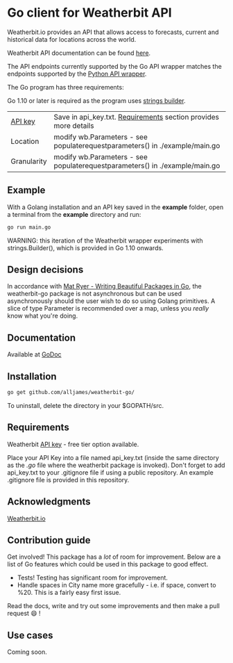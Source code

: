 # Go client for Weatherbit API

Weatherbit.io provides an API that allows access to forecasts, current and historical data for locations across the world.

Weatherbit API documentation can be found [here](https://www.weatherbit.io/api).

The API endpoints currently supported by the Go API wrapper matches the endpoints supported by the [Python API wrapper](https://github.com/weatherbit/weatherbit-python).

The Go program has three requirements:

Go 1.10 or later is required as the program uses [strings builder](https://golang.org/src/strings/builder.go).

|                                             |           |
| ------                                      |:--------- |
| [API key](https://www.weatherbit.io/pricing)| Save in api_key.txt. [Requirements](#requirements) section provides more details   |
| Location                                    | modify wb.Parameters - see populaterequestparameters() in ./example/main.go        |
| Granularity                                 | modify wb.Parameters - see populaterequestparameters() in ./example/main.go        |

## Example

With a Golang installation and an API key saved in the **example** folder, open a terminal from the **example** directory and run:

```bash
go run main.go
```

WARNING: this iteration of the Weatherbit wrapper experiments with strings.Builder(), which is provided in Go 1.10 onwards.

## Design decisions

In accordance with [Mat Ryer - Writing Beautiful Packages in Go](https://youtu.be/cAWlv2SeQus?t=794), the weatherbit-go package is not asynchronous but can be used asynchronously should the user wish to do so using Golang primitives. A slice of type Parameter is recommended over a map, unless you *really* know what you're doing.

## Documentation

Available at [GoDoc](https://godoc.org/github.com/alljames/weatherbit-go/weatherbit)

## Installation

```bash
go get github.com/alljames/weatherbit-go/
```

To uninstall, delete the directory in your $GOPATH/src.

## Requirements

Weatherbit [API key](https://www.weatherbit.io/pricing) - free tier option available.

Place your API Key into a file named api_key.txt (inside the same directory as the *.go* file where the weatherbit package is invoked). Don't forget to add api_key.txt to your .gitignore file if using a public repository. An example .gitignore file is provided in this repository.

## Acknowledgments

[Weatherbit.io](https://github.com/weatherbit)

## Contribution guide

Get involved! This package has a *lot* of room for improvement. Below are a list of Go features which could be used in this package to good effect.

* Tests! Testing has significant room for improvement.
* Handle spaces in City name more gracefully - i.e. if space, convert to %20. This is a fairly easy first issue.

Read the docs, write and try out some improvements and then make a pull request :smile: !

## Use cases

Coming soon.